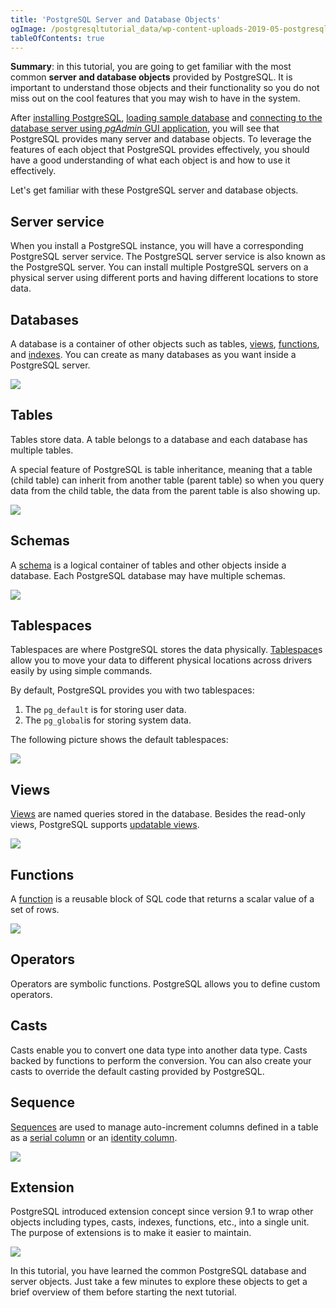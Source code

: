 ```yaml
---
title: 'PostgreSQL Server and Database Objects'
ogImage: /postgresqltutorial_data/wp-content-uploads-2019-05-postgresql-databases.png
tableOfContents: true
---
```



**Summary**: in this tutorial, you are going to get familiar with the most common **server and database objects** provided by PostgreSQL. It is important to understand those objects and their functionality so you do not miss out on the cool features that you may wish to have in the system.

After [installing PostgreSQL](/docs/postgresql/postgresql-getting-started/install-postgresql), [loading sample database](/docs/postgresql/postgresql-getting-started/load-postgresql-sample-database) and [connecting to the database server using _pgAdmin_ GUI application](/docs/postgresql/postgresql-getting-started/connect-to-postgresql-database), you will see that PostgreSQL provides many server and database objects. To leverage the features of each object that PostgreSQL provides effectively, you should have a good understanding of what each object is and how to use it effectively.

Let's get familiar with these PostgreSQL server and database objects.

## Server service

When you install a PostgreSQL instance, you will have a corresponding PostgreSQL server service. The PostgreSQL server service is also known as the PostgreSQL server. You can install multiple PostgreSQL servers on a physical server using different ports and having different locations to store data.

## Databases

A database is a container of other objects such as tables, [views](/docs/postgresql/postgresql-views), [functions](/docs/postgresql/postgresql-stored-procedures), and [indexes](/docs/postgresql/postgresql-indexes). You can create as many databases as you want inside a PostgreSQL server.

![](/postgresqltutorial_data/wp-content-uploads-2019-05-postgresql-databases.png)

## Tables

Tables store data. A table belongs to a database and each database has multiple tables.

A special feature of PostgreSQL is table inheritance, meaning that a table (child table) can inherit from another table (parent table) so when you query data from the child table, the data from the parent table is also showing up.

![](/postgresqltutorial_data/wp-content-uploads-2019-05-postgresql-tables.png)

## Schemas

A [schema](/docs/postgresql/postgresql-administration/postgresql-schema) is a logical container of tables and other objects inside a database. Each PostgreSQL database may have multiple schemas.

![](/postgresqltutorial_data/wp-content-uploads-2019-05-postgresql-schema.png)

## Tablespaces

Tablespaces are where PostgreSQL stores the data physically. [Tablespace](/docs/postgresql/postgresql-administration/postgresql-create-tablespace)s allow you to move your data to different physical locations across drivers easily by using simple commands.

By default, PostgreSQL provides you with two tablespaces:

1. The `pg_default` is for storing user data.
2. The `pg_global`is for storing system data.

The following picture shows the default tablespaces:

![](/postgresqltutorial_data/wp-content-uploads-2019-05-postgresql-tablespace.png)

## Views

[Views](/docs/postgresql/postgresql-views) are named queries stored in the database. Besides the read-only views, PostgreSQL supports [updatable views](/docs/postgresql/postgresql-views/postgresql-updatable-views).

![](/postgresqltutorial_data/wp-content-uploads-2019-05-postgresql-views.png)

## Functions

A [function](/docs/postgresql/postgresql-stored-procedures) is a reusable block of SQL code that returns a scalar value of a set of rows.

![](/postgresqltutorial_data/wp-content-uploads-2019-05-postgresql-functions.png)

## Operators

Operators are symbolic functions. PostgreSQL allows you to define custom operators.

## Casts

Casts enable you to convert one data type into another data type. Casts backed by functions to perform the conversion. You can also create your casts to override the default casting provided by PostgreSQL.

## Sequence

[Sequences](/docs/postgresql/postgresql-sequences) are used to manage auto-increment columns defined in a table as a [serial column](/docs/postgresql/postgresql-tutorial/postgresql-serial) or an [identity column](/docs/postgresql/postgresql-tutorial/postgresql-identity-column).

![](/postgresqltutorial_data/wp-content-uploads-2019-05-postgresql-sequence.png)

## Extension

PostgreSQL introduced extension concept since version 9.1 to wrap other objects including types, casts, indexes, functions, etc., into a single unit. The purpose of extensions is to make it easier to maintain.

![](/postgresqltutorial_data/wp-content-uploads-2019-05-postgresql-extension.png)

In this tutorial, you have learned the common PostgreSQL database and server objects. Just take a few minutes to explore these objects to get a brief overview of them before starting the next tutorial.
